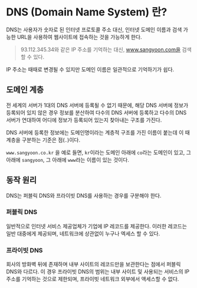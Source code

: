 # DNS (Domain Name System) 란?

DNS는 사용자가 숫자로 된 인터넷 프로토콜 주소 대신,
인터넷 도메인 이름과 검색 가능한 URL을 사용하여 웹사이트에 접속하는 것을 가능하게 한다.

> 93.112.345.34와 같은 IP 주소를 기억하는 대신,
> www.sangyoon.com을 검색할 수 있다.

IP 주소는 때때로 변경될 수 있지만 도메인 이름은 일관적으로 기억하기가 쉽다.

## 도메인 계층

전 세계의 서버가 1대의 DNS 서버에 등록될 수 없기 때문에,
해당 DNS 서버에 정보가 등록되어 있지 않은 경우 정보를 분산하여 다수의 DNS 서버에 등록하고
다수의 DNS 서버가 연대하여 어디에 정보가 등록되어 있는지 찾아내는 구조를 가진다.

DNS 서버에 등록한 정보에는 도메인명이라는 계층적 구조를 가진 이름이 붙는데
이 때 계층을 구분하는 기준은 점(`.`)이다.

`www.sangyoon.co.kr` 을 예로 들면,
`kr`이라는 도메인 아래에 `co`라는 도메인이 있고,
그 아래에 `sangyoon`, 그 아래에 `www`라는 이름이 있는 것이다.

## 동작 원리

DNS는 퍼블릭 DNS와 프라이빗 DNS를 사용하는 경우를 구분해야 한다.

### 퍼블릭 DNS

일반적으로 인터넷 서비스 제공업체가 기업에 IP 레코드를 제공한다.
이러한 레코드는 일반 대중에게 제공되며, 네트워크에 상관없이 누구나 엑세스 할 수 있다.

### 프라이빗 DNS

회사의 방화벽 뒤에 존재하며 내부 사이트의 레코드만을 보관한다는 점에서 퍼블릭 DNS와 다르다.
이 경우 프라이빗 DNS의 범위는 내부 사이트 및 사용되는 서비스의 IP 주소를 기억하는 것으로 제한되며,
프라이빗 네트워크 외부에서 액세스할 수 없다.


